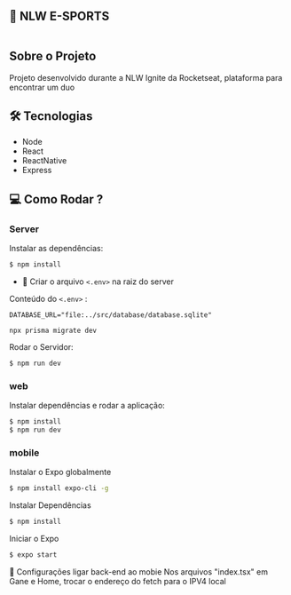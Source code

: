 ## 🚀 NLW E-SPORTS
<img alt="" title="" src="https://i.imgur.com/dQjT4AL.png" />


## Sobre o Projeto 
Projeto desenvolvido durante a NLW Ignite da Rocketseat, plataforma para encontrar um duo 


## 🛠 Tecnologias

- Node
- React
- ReactNative
- Express

## 💻 Como Rodar ?

### Server 

Instalar as dependências:
```sh
$ npm install
```

 - 📁 Criar o arquivo `<.env>` na raiz do server 


Conteúdo do `<.env>` :

```env
DATABASE_URL="file:../src/database/database.sqlite"
```

```env
npx prisma migrate dev
```

Rodar o Servidor:
```sh
$ npm run dev
```

### web

Instalar dependências e rodar a aplicação:
```sh
$ npm install
$ npm run dev
```

### mobile 

Instalar o Expo globalmente
```sh
$ npm install expo-cli -g
```
Instalar Dependências
```sh
$ npm install 
```
Iniciar o Expo
```sh
$ expo start
```
📁 Configurações ligar back-end ao mobie
Nos arquivos "index.tsx" em Gane e Home, trocar o endereço do fetch para o IPV4 local
##
###
###
<img alt="" title="" src="https://i.imgur.com/dd69zKE.png" />

